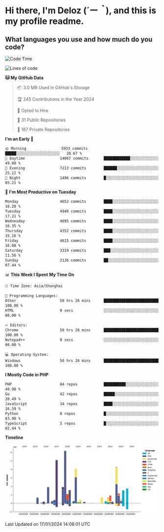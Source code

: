 # **Hi there, I'm Deloz (*´ー｀*), and this is my profile readme.**

## **What languages you use and how much do you code?**

<!--START_SECTION:waka-->
![Code Time](http://img.shields.io/badge/Code%20Time-3%2C199%20hrs%2041%20mins-blue)

![Lines of code](https://img.shields.io/badge/From%20Hello%20World%20I%27ve%20Written-36.2%20million%20lines%20of%20code-blue)

**🐱 My GitHub Data** 

> 📦 3.0 MB Used in GitHub's Storage 
 > 
> 🏆 245 Contributions in the Year 2024
 > 
> 💼 Opted to Hire
 > 
> 📜 31 Public Repositories 
 > 
> 🔑 187 Private Repositories 
 > 
**I'm an Early 🐤** 

```text
🌞 Morning                5933 commits        █████░░░░░░░░░░░░░░░░░░░░   20.67 % 
🌆 Daytime                14067 commits       ████████████░░░░░░░░░░░░░   49.00 % 
🌃 Evening                7213 commits        ██████░░░░░░░░░░░░░░░░░░░   25.12 % 
🌙 Night                  1496 commits        █░░░░░░░░░░░░░░░░░░░░░░░░   05.21 % 
```
📅 **I'm Most Productive on Tuesday** 

```text
Monday                   4652 commits        ████░░░░░░░░░░░░░░░░░░░░░   16.20 % 
Tuesday                  4940 commits        ████░░░░░░░░░░░░░░░░░░░░░   17.21 % 
Wednesday                4695 commits        ████░░░░░░░░░░░░░░░░░░░░░   16.35 % 
Thursday                 4352 commits        ████░░░░░░░░░░░░░░░░░░░░░   15.16 % 
Friday                   4615 commits        ████░░░░░░░░░░░░░░░░░░░░░   16.08 % 
Saturday                 3319 commits        ███░░░░░░░░░░░░░░░░░░░░░░   11.56 % 
Sunday                   2136 commits        ██░░░░░░░░░░░░░░░░░░░░░░░   07.44 % 
```


📊 **This Week I Spent My Time On** 

```text
🕑︎ Time Zone: Asia/Shanghai

💬 Programming Languages: 
Other                    50 hrs 26 mins      █████████████████████████   100.00 % 
HTML                     0 secs              ░░░░░░░░░░░░░░░░░░░░░░░░░   00.00 % 

🔥 Editors: 
Chrome                   50 hrs 26 mins      █████████████████████████   100.00 % 
Notepad++                0 secs              ░░░░░░░░░░░░░░░░░░░░░░░░░   00.00 % 

💻 Operating System: 
Windows                  50 hrs 26 mins      █████████████████████████   100.00 % 
```

**I Mostly Code in PHP** 

```text
PHP                      84 repos            ██████████░░░░░░░░░░░░░░░   40.98 % 
Go                       42 repos            █████░░░░░░░░░░░░░░░░░░░░   20.49 % 
JavaScript               34 repos            ████░░░░░░░░░░░░░░░░░░░░░   16.59 % 
Python                   8 repos             █░░░░░░░░░░░░░░░░░░░░░░░░   03.90 % 
TypeScript               5 repos             █░░░░░░░░░░░░░░░░░░░░░░░░   02.44 % 
```



**Timeline**

![Lines of Code chart](https://raw.githubusercontent.com/deloz/deloz/main/assets/bar_graph.png)


 Last Updated on 17/01/2024 14:08:01 UTC
<!--END_SECTION:waka-->
